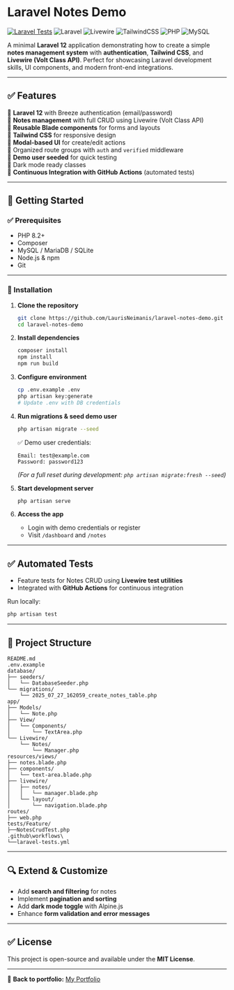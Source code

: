 # Laravel Notes Demo  
[![Laravel Tests](https://github.com/LaurisNeimanis/laravel-notes-demo/actions/workflows/laravel-tests.yml/badge.svg)](https://github.com/LaurisNeimanis/laravel-notes-demo/actions/workflows/laravel-tests.yml) 
![Laravel](https://img.shields.io/badge/Laravel-12-red?logo=laravel)
![Livewire](https://img.shields.io/badge/Livewire-Volt-blue)
![TailwindCSS](https://img.shields.io/badge/TailwindCSS-3-blue?logo=tailwind-css)
![PHP](https://img.shields.io/badge/PHP-8.2-blue?logo=php)
![MySQL](https://img.shields.io/badge/MySQL-Database-yellow?logo=mysql)

A minimal **Laravel 12** application demonstrating how to create a simple **notes management system** with **authentication**, **Tailwind CSS**, and **Livewire (Volt Class API)**. Perfect for showcasing Laravel development skills, UI components, and modern front-end integrations.

---

## ✅ Features  

🔹 **Laravel 12** with Breeze authentication (email/password)  
🔹 **Notes management** with full CRUD using Livewire (Volt Class API)  
🔹 **Reusable Blade components** for forms and layouts  
🔹 **Tailwind CSS** for responsive design  
🔹 **Modal-based UI** for create/edit actions  
🔹 Organized route groups with `auth` and `verified` middleware  
🔹 **Demo user seeded** for quick testing  
🔹 Dark mode ready classes  
🔹 **Continuous Integration with GitHub Actions** (automated tests)  

---

## 🚀 Getting Started  

### ✅ Prerequisites  
- PHP 8.2+  
- Composer  
- MySQL / MariaDB / SQLite  
- Node.js & npm  
- Git  

---

### 🔧 Installation  

1. **Clone the repository**
   ```bash
   git clone https://github.com/LaurisNeimanis/laravel-notes-demo.git
   cd laravel-notes-demo
   ```

2. **Install dependencies**
   ```bash
   composer install
   npm install
   npm run build
   ```

3. **Configure environment**
   ```bash
   cp .env.example .env
   php artisan key:generate
   # Update .env with DB credentials
   ```

4. **Run migrations & seed demo user**
   ```bash
   php artisan migrate --seed
   ```
   ✅ Demo user credentials:
   ```
   Email: test@example.com
   Password: password123
   ```

   *(For a full reset during development: `php artisan migrate:fresh --seed`)*  

5. **Start development server**
   ```bash
   php artisan serve
   ```

6. **Access the app**
   - Login with demo credentials or register
   - Visit `/dashboard` and `/notes`

---

## ✅ Automated Tests  
- Feature tests for Notes CRUD using **Livewire test utilities**
- Integrated with **GitHub Actions** for continuous integration

Run locally:
```bash
php artisan test
```

---

## 📂 Project Structure 

```
README.md
.env.example
database/
├── seeders/
│   └── DatabaseSeeder.php
└── migrations/
    └── 2025_07_27_162059_create_notes_table.php
app/
├── Models/
│   └── Note.php
├── View/
│   └── Components/
│       └── TextArea.php
└── Livewire/
    └── Notes/
        └── Manager.php
resources/views/
├── notes.blade.php
├── components/
│   └── text-area.blade.php
├── livewire/
│   ├── notes/
│   │   └── manager.blade.php
│   └── layout/
│       └── navigation.blade.php
routes/
├── web.php
tests/Feature/
├──NotesCrudTest.php
.github\workflows\
└──laravel-tests.yml
```

---

## 🔍 Extend & Customize  
- Add **search and filtering** for notes  
- Implement **pagination and sorting**  
- Add **dark mode toggle** with Alpine.js  
- Enhance **form validation and error messages**  

---

## ✅ License  
This project is open-source and available under the **MIT License**.

---

🔗 **Back to portfolio:** [My Portfolio](https://github.com/LaurisNeimanis/my-portfolio)
